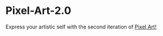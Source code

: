 # Pixel-Art-2.0
Express your artistic self with the second iteration of [Pixel Art!](https://apollosolo.github.io/Pixel-Art-2.0/)
